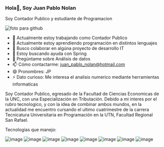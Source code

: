 ### Hola👋, Soy Juan Pablo Nolan

Soy Contador Publico y estudiante de Programacion

![foto para github](https://github.com/jpnolan1979/jpnolan1979/assets/112594383/cee18752-fbd6-48d4-b4a4-8706b56d0c65)



- 🔭 Actualmente estoy trabajando como Contador Publico
- 🌱 Actualmente estoy aprendiendo programación en distintos lenguajes
- 👯 Busco colaborar en algúna proyecto de desarrollo IT
- 🤔 Estoy buscando ayuda con Spring
- 💬 Pregúntame sobre Análisis de datos
- 📫 Cómo contactarme: juan_pablo_nolan@hotmail.com
- 😄 Pronombres: JP
- ⚡ Dato curioso: Me interesa el analisis numerico mediante herramientas informaticas


Soy Contador Publico, egresado de la Facultad de Ciencias Economicas de la UNC, con una Especialización en Tributación. Debido a mi interes por el rubro tecnologico, y con la idea de combinar ambos mundos, en la actualidad me encuentro cursando el ultimo cuatrimestre de la carrera Tecnicatura Universitaria en Programación en la UTN, Facultad Regional San Rafael.

Tecnologias que manejo:



![image](https://github.com/jpnolan1979/jpnolan1979/assets/112594383/6676149f-5001-4f2c-b4af-92cfd61d1e11)
![image](https://github.com/jpnolan1979/jpnolan1979/assets/112594383/0f0ffe38-088e-4e40-b46f-dade4e50b7d1)
![image](https://github.com/jpnolan1979/jpnolan1979/assets/112594383/914d01bc-73f8-4477-b2f6-bfd89fe620a4)
![image](https://github.com/jpnolan1979/jpnolan1979/assets/112594383/d572aa79-8815-42bc-b316-3404836cbc1f)
![image](https://github.com/jpnolan1979/jpnolan1979/assets/112594383/5d7bd813-6aab-4ac4-adf4-726bfa332be4)
![image](https://github.com/jpnolan1979/jpnolan1979/assets/112594383/c4db93ca-f67e-4cd9-bdf6-79f9ee75a11f)
![image](https://github.com/jpnolan1979/jpnolan1979/assets/112594383/50e54fde-e326-40c8-a666-9b0b6ffcffa8)
![image](https://github.com/jpnolan1979/jpnolan1979/assets/112594383/1833e90b-62cd-4f6d-a7f4-1929f2331df0)








 

 


